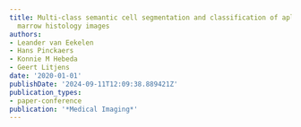 ```yaml
---
title: Multi-class semantic cell segmentation and classification of aplasia in bone
  marrow histology images
authors:
- Leander van Eekelen
- Hans Pinckaers
- Konnie M Hebeda
- Geert Litjens
date: '2020-01-01'
publishDate: '2024-09-11T12:09:38.889421Z'
publication_types:
- paper-conference
publication: '*Medical Imaging*'
---
```

